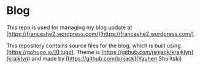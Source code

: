 # Blog
This repo is used for managing my blog update at
[https://franceshe2.wordpress.com/](https://franceshe2.wordpress.com/)

This repository contains source files for the blog, which is built using [https://gohugo.io/](Hugo). Theme is [https://github.com/jsnjack/kraiklyn](kraiklyn) and made by [https://github.com/jsnjack](Yauhen Shulitski)
